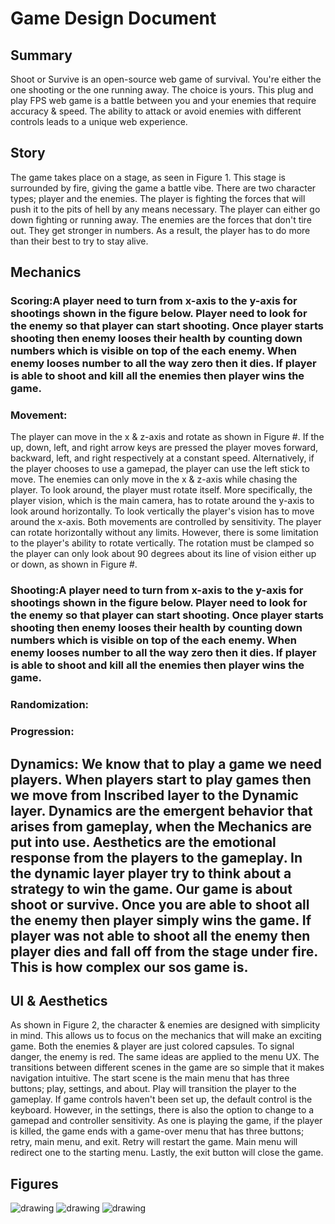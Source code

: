 # Game Design Document

## Summary

Shoot or Survive is an open-source web game of survival. You're either the one shooting or the one running away. The choice is yours. This plug and play FPS web game is a battle between you and your enemies that require accuracy & speed. The ability to attack or avoid enemies with different controls leads to a unique web experience.

## Story

The game takes place on a stage, as seen in Figure 1. This stage is surrounded by fire, giving the game a battle vibe. There are two character types; player and the enemies. The player is fighting the forces that will push it to the pits of hell by any means necessary. The player can either go down fighting or running away. The enemies are the forces that don't tire out. They get stronger in numbers. As a result, the player has to do more than their best to try to stay alive.

## Mechanics


### Scoring:A player need to turn from x-axis to the y-axis for shootings shown in the figure below. Player need to look for the enemy so that player can start shooting. Once player starts shooting then enemy looses their health by counting down numbers which is visible on top of the each enemy. When enemy looses number to all the way zero then it dies. If player is able to shoot and kill all the enemies then player wins the game.


### Movement:

The player can move in the x & z-axis and rotate as shown in Figure #. If the up, down, left, and right arrow keys are pressed the player moves forward, backward, left, and right respectively at a constant speed. Alternatively, if the player chooses to use a gamepad, the player can use the left stick to move. The enemies can only move in the x & z-axis while chasing the player. To look around, the player must rotate itself. More specifically, the player vision, which is the main camera, has to rotate around the y-axis to look around horizontally. To look vertically the player's vision has to move around the x-axis. Both movements are controlled by sensitivity. The player can rotate horizontally without any limits. However, there is some limitation to the player's ability to rotate vertically. The rotation must be clamped so the player can only look about 90 degrees about its line of vision either up or down, as shown in Figure #.

### Shooting:A player need to turn from x-axis to the y-axis for shootings shown in the figure below. Player need to look for the enemy so that player can start shooting. Once player starts shooting then enemy looses their health by counting down numbers which is visible on top of the each enemy. When enemy looses number to all the way zero then it dies. If player is able to shoot and kill all the enemies then player wins the game.

### Randomization:


### Progression:


## Dynamics: We know that to play a game we need players. When players start to play games then we move from Inscribed layer to the Dynamic layer.  Dynamics are the emergent behavior that arises from gameplay, when the Mechanics are put into use. Aesthetics are the emotional response from the players to the gameplay. In the dynamic layer player try to think about a strategy to win the game. Our game is about shoot or survive. Once you are able to shoot all the enemy then player simply wins the game. If player was not able to shoot all the enemy then player dies and fall off from the stage under fire. This is how complex our sos game is. 


## UI & Aesthetics

As shown in Figure 2, the character & enemies are designed with simplicity in mind. This allows us to focus on the mechanics that will make an exciting game. Both the enemies & player are just colored capsules. To signal danger, the enemy is red. The same ideas are applied to the menu UX. The transitions between different scenes in the game are so simple that it makes navigation intuitive. The start scene is the main menu that has three buttons; play, settings, and about. Play will transition the player to the gameplay. If game controls haven't been set up, the default control is the keyboard. However, in the settings, there is also the option to change to a gamepad and controller sensitivity. As one is playing the game, if the player is killed, the game ends with a game-over menu that has three buttons; retry, main menu, and exit. Retry will restart the game. Main menu will redirect one to the starting menu. Lastly, the exit button will close the game.


## Figures

![drawing](https://i.imgur.com/qnyP7O2.png)
![drawing](https://i.imgur.com/oJuMwzn.png)
![drawing](https://i.imgur.com/zkVP1iN.png)


